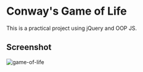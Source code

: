 # Conway's Game of Life

This is a practical project using jQuery and OOP JS.

## Screenshot

![game-of-life](https://dl.dropboxusercontent.com/u/78338927/Screenshots/game-of-life.PNG)
